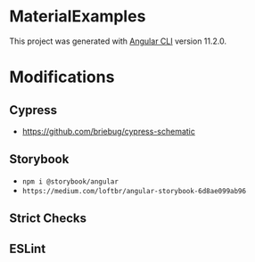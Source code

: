 # MaterialExamples

This project was generated with [Angular CLI](https://github.com/angular/angular-cli) version 11.2.0.

# Modifications

## Cypress
- https://github.com/briebug/cypress-schematic

## Storybook
- `npm i @storybook/angular`
- `https://medium.com/loftbr/angular-storybook-6d8ae099ab96`

## Strict Checks

## ESLint
